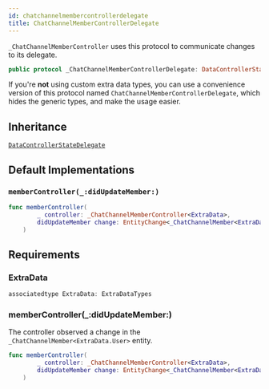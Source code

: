 ```yaml
---
id: chatchannelmembercontrollerdelegate 
title: ChatChannelMemberControllerDelegate
--- 
```


`_ChatChannelMemberController` uses this protocol to communicate changes to its delegate.

``` swift
public protocol _ChatChannelMemberControllerDelegate: DataControllerStateDelegate 
```

If you're **not** using custom extra data types, you can use a convenience version of this protocol
named `ChatChannelMemberControllerDelegate`, which hides the generic types, and make the usage easier.

## Inheritance

[`DataControllerStateDelegate`](../DataControllerStateDelegate)

## Default Implementations

### `memberController(_:didUpdateMember:)`

``` swift
func memberController(
        _ controller: _ChatChannelMemberController<ExtraData>,
        didUpdateMember change: EntityChange<_ChatChannelMember<ExtraData.User>>
    ) 
```

## Requirements

### ExtraData

``` swift
associatedtype ExtraData: ExtraDataTypes
```

### memberController(\_:​didUpdateMember:​)

The controller observed a change in the `_ChatChannelMember<ExtraData.User>` entity.

``` swift
func memberController(
        _ controller: _ChatChannelMemberController<ExtraData>,
        didUpdateMember change: EntityChange<_ChatChannelMember<ExtraData.User>>
    )
```
